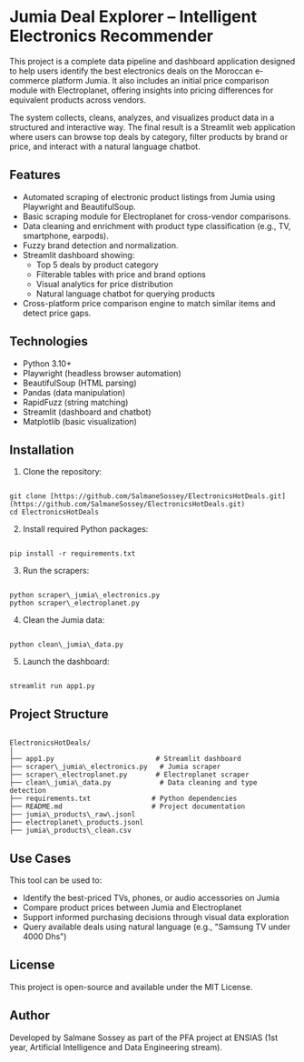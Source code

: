 # Jumia Deal Explorer – Intelligent Electronics Recommender

This project is a complete data pipeline and dashboard application designed to help users identify the best electronics deals on the Moroccan e-commerce platform Jumia. It also includes an initial price comparison module with Electroplanet, offering insights into pricing differences for equivalent products across vendors.

The system collects, cleans, analyzes, and visualizes product data in a structured and interactive way. The final result is a Streamlit web application where users can browse top deals by category, filter products by brand or price, and interact with a natural language chatbot.

## Features

- Automated scraping of electronic product listings from Jumia using Playwright and BeautifulSoup.
- Basic scraping module for Electroplanet for cross-vendor comparisons.
- Data cleaning and enrichment with product type classification (e.g., TV, smartphone, earpods).
- Fuzzy brand detection and normalization.
- Streamlit dashboard showing:
  - Top 5 deals by product category
  - Filterable tables with price and brand options
  - Visual analytics for price distribution
  - Natural language chatbot for querying products
- Cross-platform price comparison engine to match similar items and detect price gaps.

## Technologies

- Python 3.10+
- Playwright (headless browser automation)
- BeautifulSoup (HTML parsing)
- Pandas (data manipulation)
- RapidFuzz (string matching)
- Streamlit (dashboard and chatbot)
- Matplotlib (basic visualization)

## Installation

1. Clone the repository:

```

git clone [https://github.com/SalmaneSossey/ElectronicsHotDeals.git](https://github.com/SalmaneSossey/ElectronicsHotDeals.git)
cd ElectronicsHotDeals

```

2. Install required Python packages:

```

pip install -r requirements.txt

```

3. Run the scrapers:

```

python scraper\_jumia\_electronics.py
python scraper\_electroplanet.py

```

4. Clean the Jumia data:

```

python clean\_jumia\_data.py

```

5. Launch the dashboard:

```

streamlit run app1.py

```

## Project Structure

```

ElectronicsHotDeals/
│
├── app1.py                         # Streamlit dashboard
├── scraper\_jumia\_electronics.py   # Jumia scraper
├── scraper\_electroplanet.py       # Electroplanet scraper
├── clean\_jumia\_data.py            # Data cleaning and type detection
├── requirements.txt               # Python dependencies
├── README.md                      # Project documentation
├── jumia\_products\_raw\.jsonl
├── electroplanet\_products.jsonl
├── jumia\_products\_clean.csv

```

## Use Cases

This tool can be used to:

- Identify the best-priced TVs, phones, or audio accessories on Jumia
- Compare product prices between Jumia and Electroplanet
- Support informed purchasing decisions through visual data exploration
- Query available deals using natural language (e.g., "Samsung TV under 4000 Dhs")

## License

This project is open-source and available under the MIT License.

## Author

Developed by Salmane Sossey as part of the PFA project at ENSIAS (1st year, Artificial Intelligence and Data Engineering stream).


